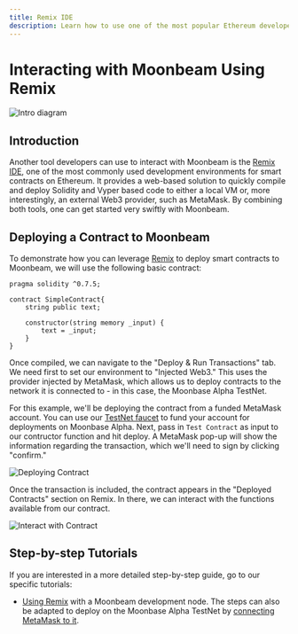 ```yaml
---
title: Remix IDE
description: Learn how to use one of the most popular Ethereum developer tools, the Remix IDE, to interact with Moonbeam.
---
```


# Interacting with Moonbeam Using Remix

![Intro diagram](/images/integrations/integrations-remix-banner.png)

## Introduction

Another tool developers can use to interact with Moonbeam is the [Remix IDE](https://remix.ethereum.org/), one of the most commonly used development environments for smart contracts on Ethereum. It provides a web-based solution to quickly compile and deploy Solidity and Vyper based code to either a local VM or, more interestingly, an external Web3 provider, such as MetaMask. By combining both tools, one can get started very swiftly with Moonbeam.
## Deploying a Contract to Moonbeam

To demonstrate how you can leverage [Remix](https://remix.ethereum.org/) to deploy smart contracts to Moonbeam, we will use the following basic contract:

```solidity
pragma solidity ^0.7.5;

contract SimpleContract{
    string public text;
    
    constructor(string memory _input) {
        text = _input;
    }
}
```

Once compiled, we can navigate to the "Deploy & Run Transactions" tab. We need first to set our environment to "Injected Web3." This uses the provider injected by MetaMask, which allows us to deploy contracts to the network it is connected to - in this case, the Moonbase Alpha TestNet. 

For this example, we'll be deploying the contract from a funded MetaMask account. You can use our [TestNet faucet](/getting-started/moonbase/faucet/) to fund your account for deployments on Moonbase Alpha. Next, pass in `Test Contract` as input to our contructor function and hit deploy. A MetaMask pop-up will show the information regarding the transaction, which we'll need to sign by clicking "confirm."

![Deploying Contract](/images/remix/integrations-remix-1.png)

Once the transaction is included, the contract appears in the "Deployed Contracts" section on Remix. In there, we can interact with the functions available from our contract.

![Interact with Contract](/images/remix/integrations-remix-2.png)

## Step-by-step Tutorials
If you are interested in a more detailed step-by-step guide, go to our specific tutorials:

- [Using Remix](/getting-started/local-node/using-remix/) with a Moonbeam development node. The steps can also be adapted to deploy on the Moonbase Alpha TestNet by [connecting MetaMask to it](/getting-started/moonbase/metamask/).

